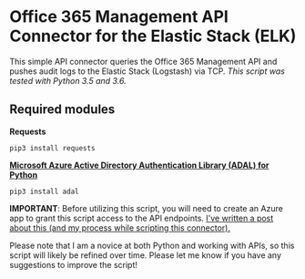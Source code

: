 # Office 365 Management API Connector for the Elastic Stack (ELK)

This simple API connector queries the Office 365 Management API and pushes audit logs to the Elastic Stack (Logstash) via TCP. *This script was tested with Python 3.5 and 3.6.*

## Required modules
**Requests**
```
pip3 install requests
```

**[Microsoft Azure Active Directory Authentication Library (ADAL) for Python](https://github.com/AzureAD/azure-activedirectory-library-for-python)**
```
pip3 install adal
```
**IMPORTANT**: Before utilizing this script, you will need to create an Azure app to grant this script access to the API endpoints. [I've written a post about this (and my process while scripting this connector).](https://medium.com/@kiamatthews/office-365-management-api-connector-for-elk-b94fe4ed4a53)

Please note that I am a novice at both Python and working with APIs, so this script will likely be refined over time. Please let me know if you have any suggestions to improve the script!
